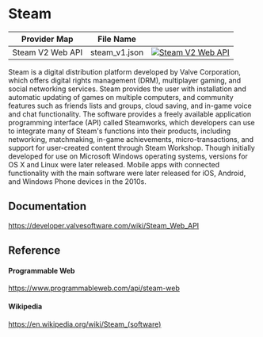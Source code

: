 # Steam

| Provider Map     | File Name     |                                                                                                                                                                                                                                  |
|------------------|---------------|----------------------------------------------------------------------------------------------------------------------------------------------------------------------------------------------------------------------------------|
| Steam V2 Web API | steam_v1.json | [![Steam V2 Web API](https://d233zlhvpze22y.cloudfront.net/github/AddBitScoopXSmall.png)](https://bitscoop.com/maps/create?source=https://raw.githubusercontent.com/bitscooplabs/provider-maps/master/steam/steam_v1.json) |

Steam is a digital distribution platform developed by Valve Corporation, which offers digital rights management (DRM), multiplayer gaming, and social networking services. Steam provides the user with installation and automatic updating of games on multiple computers, and community features such as friends lists and groups, cloud saving, and in-game voice and chat functionality. The software provides a freely available application programming interface (API) called Steamworks, which developers can use to integrate many of Steam's functions into their products, including networking, matchmaking, in-game achievements, micro-transactions, and support for user-created content through Steam Workshop. Though initially developed for use on Microsoft Windows operating systems, versions for OS X and Linux were later released. Mobile apps with connected functionality with the main software were later released for iOS, Android, and Windows Phone devices in the 2010s.

## Documentation
https://developer.valvesoftware.com/wiki/Steam_Web_API

## Reference

#### Programmable Web
https://www.programmableweb.com/api/steam-web

#### Wikipedia
https://en.wikipedia.org/wiki/Steam_(software)
